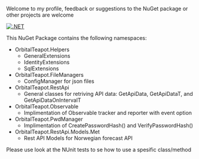 Welcome to my profile, feedback or suggestions to the NuGet package or other projects are welcome

[![.NET](https://github.com/orbitalteapot/OrbitalTeapot/actions/workflows/dotnet.yml/badge.svg?branch=master)](https://github.com/orbitalteapot/OrbitalTeapot/actions/workflows/dotnet.yml)

This NuGet Package contains the following namespaces:

- OrbitalTeapot.Helpers
	- GeneralExtensions
	- IdentityExtensions
	- SqlExtensions
- OrbitalTeapot.FileManagers
	- ConfigManager for json files
- OrbitalTeapot.RestApi
	- General classes for retriving API data: GetApiData, GetApiDataT, and GetApiDataOnIntervalT
- OrbitalTeapot.Observable
	- Implimentation of Observable tracker and reporter with event option
- OrbitalTeapot.PwdManager
	- Implimentation of CreatePasswordHash() and VerifyPasswordHash()
- OrbitalTeapot.RestApi.Models.Met
	- Rest API Models for Norwegian forecast API


Please use look at the NUnit tests to se how to use a spesific class/method

